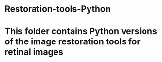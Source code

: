 # Restoration-tools-Python
# This folder contains Python versions of the image restoration tools for retinal images
